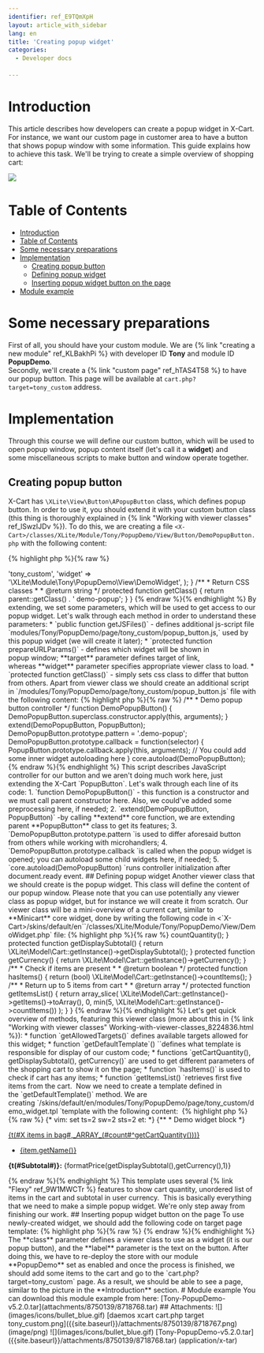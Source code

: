 ```yaml
---
identifier: ref_E9TQmXpH
layout: article_with_sidebar
lang: en
title: 'Creating popup widget'
categories:
  - Developer docs

---
```



# Introduction

This article describes how developers can create a popup widget in X-Cart. For instance, we want our custom page in customer area to have a button that shows popup window with some information. This guide explains how to achieve this task. We'll be trying to create a simple overview of shopping cart:

![]({{site.baseurl}}/attachments/8750139/8718767.png)

# Table of Contents

*   [Introduction](#introduction)
*   [Table of Contents](#table-of-contents)
*   [Some necessary preparations](#some-necessary-preparations)
*   [Implementation](#implementation)
    *   [Creating popup button](#creating-popup-button)
    *   [Defining popup widget](#defining-popup-widget)
    *   [Inserting popup widget button on the page](#inserting-popup-widget-button-on-the-page)
*   [Module example](#module-example)

# Some necessary preparations

First of all, you should have your custom module. We are {% link "creating a new module" ref_KLBakhPi %} with developer ID **Tony** and module ID **PopupDemo**.  
Secondly, we'll create a {% link "custom page" ref_hTAS4T58 %} to have our popup button. This page will be available at `cart.php?target=tony_custom` address.

# Implementation

Through this course we will define our custom button, which will be used to open popup window, popup content itself (let's call it a **widget**) and some miscellaneous scripts to make button and window operate together.

## Creating popup button

X-Cart has `\XLite\View\Button\APopupButton` class, which defines popup button. In order to use it, you should extend it with your custom button class (this thing is thoroughly explained in {% link "Working with viewer classes" ref_lSwzIJDv %}). To do this, we are creating a file `<X-Cart>/classes/XLite/Module/Tony/PopupDemo/View/Button/DemoPopupButton.php` with the following content:

{% highlight php %}{% raw %}
<?php
namespace XLite\Module\Tony\PopupDemo\View\Button;
/**
 * Demo popup widget
 */
class DemoPopupButton extends \XLite\View\Button\APopupButton
{
    /**
     * getJSFiles
     *
     * @return array
     */
    public function getJSFiles()
    {
        $list = parent::getJSFiles();
        $list[] = 'modules/Tony/PopupDemo/page/tony_custom/popup_button.js';
        return $list;
    }
    /**
     * Return URL parameters to use in AJAX popup
     *
     * @return array
     */
    protected function prepareURLParams()
    {
        return array(
            'target'       => 'tony_custom',
            'widget'       => '\XLite\Module\Tony\PopupDemo\View\DemoWidget',
        );
    }
    /**
     * Return CSS classes
     *
     * @return string
     */
    protected function getClass()
    {
        return parent::getClass() . ' demo-popup';
    }
}
{% endraw %}{% endhighlight %}

By extending, we set some parameters, which will be used to get access to our popup widget. Let's walk through each method in order to understand these parameters:

*   `public function getJSFiles()` - defines additional js-script file `modules/Tony/PopupDemo/page/tony_custom/popup_button.js,` used by this popup widget (we will create it later);

*   `protected function prepareURLParams()` - defines which widget will be shown in popup window; **target** parameter defines target of link, whereas **widget** parameter specifies appropriate viewer class to load.

*   `protected function getClass()` - simply sets css class to differ that button from others.

Apart from viewer class we should create an additional script in `<X-Cart>/modules/Tony/PopupDemo/page/tony_custom/popup_button.js` file with the following content:

{% highlight php %}{% raw %}
/**
 * Demo popup button controller
 */
function DemoPopupButton()
{
  DemoPopupButton.superclass.constructor.apply(this, arguments);
}
extend(DemoPopupButton, PopupButton);
DemoPopupButton.prototype.pattern = '.demo-popup';
DemoPopupButton.prototype.callback = function(selector)
{
  PopupButton.prototype.callback.apply(this, arguments);
  // You could add some inner widget autoloading here
}
core.autoload(DemoPopupButton);
{% endraw %}{% endhighlight %}

This script describes JavaScript controller for our button and we aren't doing much work here, just extending the X-Cart `PopupButton`. Let's walk through each line of its code:

1.  `function DemoPopupButton()` - this function is a constructor and we must call parent constructor here. Also, we could've added some preprocessing here, if needed;

2.  `extend(DemoPopupButton, PopupButton)` -by calling **extend** core function, we are extending parent **PopupButton** class to get its features;

3.  `DemoPopupButton.prototype.pattern `is used to differ aforesaid button from others while working with microhandlers;

4.  `DemoPopupButton.prototype.callback `is called when the popup widget is opened; you can autoload some child widgets here, if needed;

5.  `core.autoload(DemoPopupButton) `runs controller initialization after document.ready event.

## Defining popup widget

Another viewer class that we should create is the popup widget. This class will define the content of our popup window. Please note that you can use potentially any viewer class as popup widget, but for instance we will create it from scratch. Our viewer class will be a mini-overview of a current cart, similar to **Minicart** core widget, done by writing the following code in <`X-Cart>/skins/default/en``/classes/XLite/Module/Tony/PopupDemo/View/DemoWidget.php` file:

{% highlight php %}{% raw %}
<?php
namespace XLite\Module\Tony\PopupDemo\View;
/**
 * Demo loadable widget
 */
class DemoWidget extends \XLite\View\AView
{
    public static function getAllowedTargets()
    {
        return array_merge(parent::getAllowedTargets(), array('tony_custom'));
    }

    protected function getDefaultTemplate()
    {
        return 'modules/Tony/PopupDemo/page/tony_custom/demo_widget.tpl';
    }

    protected function getCartQuantity() {
        return \XLite\Model\Cart::getInstance()->countQuantity();
    }
    protected function getDisplaySubtotal() {
        return \XLite\Model\Cart::getInstance()->getDisplaySubtotal();
    }
    protected function getCurrency() {
        return \XLite\Model\Cart::getInstance()->getCurrency();
    }

    /**
     * Check if items are present
     *
     * @return boolean
     */
    protected function hasItems()
    {
        return (bool) \XLite\Model\Cart::getInstance()->countItems();
    }

    /**
     * Return up to 5 items from cart
     *
     * @return array
     */
    protected function getItemsList()
    {
        return array_slice(
            \XLite\Model\Cart::getInstance()->getItems()->toArray(),
            0,
            min(5, \XLite\Model\Cart::getInstance()->countItems())
        );
    }
}
{% endraw %}{% endhighlight %}

Let's get quick overview of methods, featuring this viewer class (more about this in {% link "Working with viewer classes" Working-with-viewer-classes_8224836.html %}):

*   function `getAllowedTargets()` defines available targets allowed for this widget;

*   function `getDefaultTemplate`() ``defines what template is responsible for display of our custom code;

*   functions `getCartQuantity(), getDisplaySubtotal(), getCurrency()` are used to get different parameters of the shopping cart to show it on the page;
*   function `hasItems()` is used to check if cart has any items;
*   function `getItemsList() `retrieves first five items from the cart.

 Now we need to create a template defined in the `getDefaultTemplate()` method. We are creating `<X-Cart>/skins/default/en/modules/Tony/PopupDemo/page/tony_custom/demo_widget.tpl `template with the following content: 

{% highlight php %}{% raw %}
{* vim: set ts=2 sw=2 sts=2 et: *}
{**
 * Demo widget block
 *}
<div>
  <p class="title">
    <a href="{buildURL(#cart#)}">{t(#X items in bag#,_ARRAY_(#count#^getCartQuantity()))}</a>
  </p>
  <ul IF="hasItems()">
    <li FOREACH="getItemsList(),item">
      <span><a href="{item.getURL()}">{item.getName()}</a></span>
    </li>
  </ul>
  <p class="subtotal">
    <strong>{t(#Subtotal#)}:</strong>
    <span>{formatPrice(getDisplaySubtotal(),getCurrency(),1)}</span>
  </p>
</div>
{% endraw %}{% endhighlight %}

This template uses several {% link "Flexy" ref_9W1MWCTr %} features to show cart quantity, unordered list of items in the cart and subtotal in user currency. 

This is basically everything that we need to make a simple popup widget. We're only step away from finishing our work.

## Inserting popup widget button on the page

To use newly-created widget, we should add the following code on target page template:

{% highlight php %}{% raw %}
<widget class="\XLite\Module\Tony\PopupDemo\View\Button\DemoPopupButton" label="Demo popup!" />
{% endraw %}{% endhighlight %}

The **class** parameter defines a viewer class to use as a widget (it is our popup button), and the **label** parameter is the text on the button. After doing this, we have to re-deploy the store with our module **PopupDemo** set as enabled and once the process is finished, we should add some items to the cart and go to the `cart.php?target=tony_custom` page. As a result, we should be able to see a page, similar to the picture in the **Introduction** section.

# Module example

You can download this module example from here: [Tony-PopupDemo-v5.2.0.tar](attachments/8750139/8718768.tar)

## Attachments:

![](images/icons/bullet_blue.gif) [daemos xcart cart.php target tony_custom.png]({{site.baseurl}}/attachments/8750139/8718767.png) (image/png)  
![](images/icons/bullet_blue.gif) [Tony-PopupDemo-v5.2.0.tar]({{site.baseurl}}/attachments/8750139/8718768.tar) (application/x-tar)